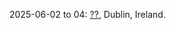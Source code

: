 2025-06-02 to 04: [??](https://tcd.ie/physics/conferences/ecmols-2025/ "ECMolS 2025 focuses on molecular spintronics, covering spin transport in organic molecules, molecular magnets, and hybrid interfaces. Topics include spin-polarized currents, quantum coherence, and applications in spintronic devices, emphasizing molecular-scale spin manipulation and design."), Dublin, Ireland.

